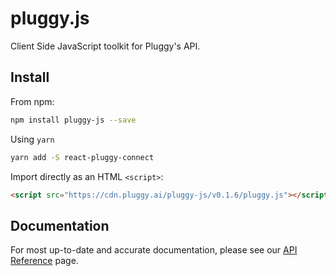 # pluggy.js

Client Side JavaScript toolkit for Pluggy's API.

## Install

From npm:

```sh
npm install pluggy-js --save
```

Using `yarn`

```sh
yarn add -S react-pluggy-connect
```

Import directly as an HTML `<script>`:

```html
<script src="https://cdn.pluggy.ai/pluggy-js/v0.1.6/pluggy.js"></script>
```


## Documentation
For most up-to-date and accurate documentation, please see our [API Reference](https://docs.pluggy.ai) page.
